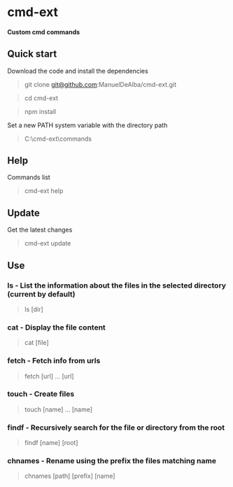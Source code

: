 # cmd-ext
#### Custom cmd commands

## Quick start
Download the code and install the dependencies

> git clone git@github.com:ManuelDeAlba/cmd-ext.git

> cd cmd-ext

> npm install

Set a new PATH system variable with the directory path
> C:\cmd-ext\commands

## Help
Commands list
> cmd-ext help

## Update
Get the latest changes
> cmd-ext update

## Use
### ls - List the information about the files in the selected directory (current by default)
> ls [dir]

### cat - Display the file content
> cat [file]

### fetch - Fetch info from urls
> fetch [url] ... [url]

### touch - Create files
> touch [name] ... [name]

### findf - Recursively search for the file or directory from the root
> findf [name] [root]

### chnames - Rename using the prefix the files matching name
> chnames [path] [prefix] [name]